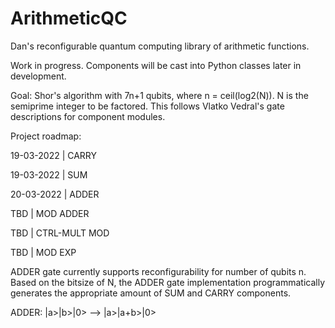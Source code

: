 # ArithmeticQC
Dan's reconfigurable quantum computing library of arithmetic functions.

Work in progress. Components will be cast into Python classes later in development. 

Goal: Shor's algorithm with 7n+1 qubits, where n = ceil(log2(N)). N is the semiprime integer to be factored. This follows Vlatko Vedral's gate descriptions for component modules. 

Project roadmap:

19-03-2022   |   CARRY

19-03-2022   |   SUM

20-03-2022   |   ADDER

TBD          |   MOD ADDER

TBD          |   CTRL-MULT MOD

TBD          |   MOD EXP



ADDER gate currently supports reconfigurability for number of qubits n. Based on the bitsize of N, the ADDER gate implementation programmatically generates the appropriate amount of SUM and CARRY components. 

ADDER: |a>|b>|0> --> |a>|a+b>|0>

